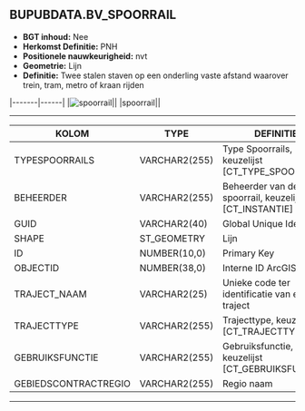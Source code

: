 ﻿## BUPUBDATA.BV_SPOORRAIL


* __BGT inhoud:__ Nee
* __Herkomst Definitie:__ PNH
* __Positionele nauwkeurigheid:__ nvt
* __Geometrie:__ Lijn
* __Definitie:__ Twee stalen staven op een onderling vaste afstand waarover trein, tram, metro of kraan rijden

|-------|------|
|![spoorrail](spoorrail.png)||
|spoorrail||

***

|KOLOM                               |TYPE              |DEFINITIE|
|------                              |----              |-----    |
|TYPESPOORRAILS                      |VARCHAR2(255)     |Type Spoorrails, keuzelijst [CT_TYPE_SPOORRAILS]|
|BEHEERDER                           |VARCHAR2(255)     |Beheerder van de spoorrail, keuzelijst [CT_INSTANTIE]|
|GUID                                |VARCHAR2(40)      |Global Unique Identifier|
|SHAPE                          |ST_GEOMETRY      |Lijn|
|ID                                  |NUMBER(10,0)      |Primary Key|
|OBJECTID                            |NUMBER(38,0)   |Interne ID ArcGIS|
|TRAJECT_NAAM                        |VARCHAR2(25)      |Unieke code ter identificatie van een traject|
|TRAJECTTYPE                         |VARCHAR2(255)    |Trajecttype, keuzelijst [CT_TRAJECTTYPE]|
|GEBRUIKSFUNCTIE                    |VARCHAR2(255)    |Gebruiksfunctie, keuzelijst [CT_GEBRUIKSFUNCTIE]|
|GEBIEDSCONTRACTREGIO                |VARCHAR2(255)  |Regio naam|


***
